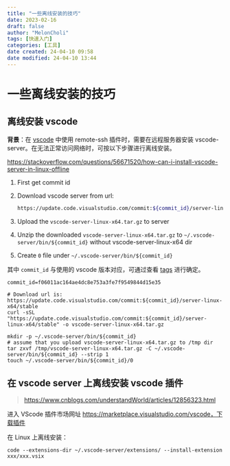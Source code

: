 ```yaml
---
title: "一些离线安装的技巧"
date: 2023-02-16
draft: false
author: "MelonCholi"
tags: [快速入门]
categories: [工具]
date created: 24-04-10 09:58
date modified: 24-04-10 13:44
---
```


# 一些离线安装的技巧

## 离线安装 vscode

**背景**：在 [vscode](https://so.csdn.net/so/search?q=vscode&spm=1001.2101.3001.7020) 中使用 remote-ssh 插件时，需要在远程服务器安装 vscode-server。在无法正常访问网络时，可按以下步骤进行离线安装。

https://stackoverflow.com/questions/56671520/how-can-i-install-vscode-server-in-linux-offline

1. First get commit id
2. Download vscode server from url:

    ```sh
    https://update.code.visualstudio.com/commit:${commit_id}/server-linux-x64/stable
    ```

3. Upload the `vscode-server-linux-x64.tar.gz` to server
4. Unzip the downloaded `vscode-server-linux-x64.tar.gz` to `~/.vscode-server/bin/${commit_id}` without vscode-server-linux-x64 dir
5. Create `0` file under `~/.vscode-server/bin/${commit_id}`

其中 `commit_id` 与使用的 vscode 版本对应，可通过查看 [tags](https://github.com/microsoft/vscode/tags) 进行确定。

```shell
commit_id=f06011ac164ae4dc8e753a3fe7f9549844d15e35

# Download url is: https://update.code.visualstudio.com/commit:${commit_id}/server-linux-x64/stable
curl -sSL "https://update.code.visualstudio.com/commit:${commit_id}/server-linux-x64/stable" -o vscode-server-linux-x64.tar.gz

mkdir -p ~/.vscode-server/bin/${commit_id}
# assume that you upload vscode-server-linux-x64.tar.gz to /tmp dir
tar zxvf /tmp/vscode-server-linux-x64.tar.gz -C ~/.vscode-server/bin/${commit_id} --strip 1
touch ~/.vscode-server/bin/${commit_id}/0
```

## 在 vscode server 上离线安装 vscode 插件

> https://www.cnblogs.com/understandWorld/articles/12856323.html

进入 VScode 插件市场网址 https://marketplace.visualstudio.com/vscode，下载插件

在 Linux 上离线安装：

```shell
code --extensions-dir ~/.vscode-server/extensions/ --install-extension  xxx/xxx.vsix
```

